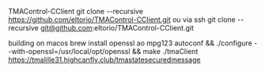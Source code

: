 TMAControl-CClient
  git clone --recursive https://github.com/eltorio/TMAControl-CClient.git
  ou via ssh
  git clone --recursive git@github.com:eltorio/TMAControl-CClient.git

  building on macos
  brew install openssl ao mpg123
  autoconf && ./configure --with-openssl=/usr/local/opt/openssl && make
  ./tmaClient  https://tmalille31.highcanfly.club/tmastatesecuredmessage
